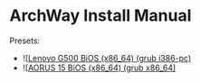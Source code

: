 # ArchWay Install Manual
Presets:
 - ![[Lenovo G500 BiOS (x86_64) (grub i386-pc)](/guides/lg500.md)
 - ![[AORUS 15 BiOS (x86_64) (grub x86_64)](/guides/aorus15.md)
